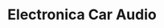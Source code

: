 ---
title: "Electronica Car Audio"
url: /san-jose-pinula/electronica-car-audio/
shop: Elektronik
---
